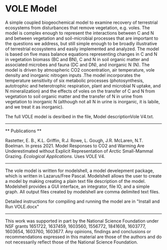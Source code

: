 # VOLE Model

A simple coupled biogeochemical model to examine recovery of terrestrial ecosystems from disturbances that remove vegetation, e.g. voles.  The model is complex enough to represent the interactions between C and N and between vegetation and soil-microbial processes that are important to the questions we address, but still simple enough to be broadly illustrative of terrestrial ecosystems and easily implemented and analyzed. The model is based on five mass balance equations representing changes in C and N in vegetation biomass (BC and BN), C and N in soil organic matter and associated microbes and fauna (DC and DN), and inorganic N (N). The model is driven by atmospheric CO2 concentration, air temperature, vole density and inorganic nitrogen inputs .The model incorporates the temperature sensitivity of six metabolic processes (photosynthesis, autotrophic and heterotrophic respiration, plant and microbial N uptake, and N mineralization) and the effects of voles on the transfer of C and N from vegetation to soil organic matter and the transfer of N in urine from vegetation to inorganic N (although not all N in urine is inorganic, it is labile, and we treat it as inorganic). 

The full VOLE model is desribed in the file, Model descriptionVole V4.txt. 

----
** Publications **

Rastetter, E. B., K.L. Griffin, R.J. Rowe, L. Gough, J.R. McLaren, N.T. Boelman. In press 2021. Model Responses to CO2 and Warming Are Underestimated without Explicit Representation of Arctic Small-Mammal Grazing. *Ecological Applications*. Uses VOLE V4.


--------------------------------------------------------------------------

The vole model is written for modelshell, a model develepment package, which is written in Lazarus/Free Pascal. Modelshell allows the user to create a model by making creating a plain text file description of the model. Modelshell provides a GUI interface, an integrator, file IO, and a simple graph. All output files created by modelshell are comma delimited text files.

Detailed instructions for compiling and running the model are in "Install and Run VOLE.docx"

--------------------------------

This work was supported in part by the National Science Foundation under NSF grants 1651722, 1637459, 1603560, 1556772, 1841608, 1603777, 1603654, 1603760, 1603677.  Any opinions, findings and conclusions or recommendations expressed in this material are those of the authors and do not necessarily reflect those of the National Science Foundation.
